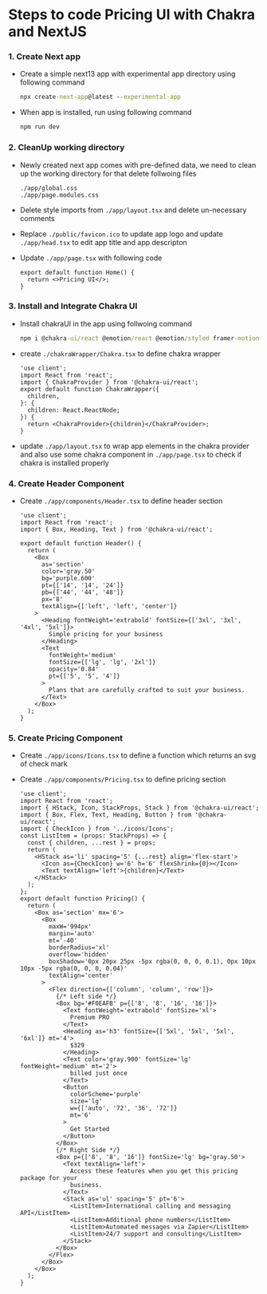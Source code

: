# Steps to code Pricing UI with Chakra and NextJS

### 1. Create Next app

- Create a simple next13 app with experimental app directory using following command

  ```cmd
  npx create-next-app@latest --experimental-app
  ```

- When app is installed, run using following command

  ```cmd
  npm run dev
  ```

### 2. CleanUp working directory

- Newly created next app comes with pre-defined data, we need to clean up the working directory for that delete follwoing files

  ```
  ./app/global.css
  ./app/page.modules.css
  ```

- Delete style imports from `./app/layout.tsx` and delete un-necessary comments
- Replace `./public/favicon.ico` to update app logo and update `./app/head.tsx` to edit app title and app descripton
- Update `./app/page.tsx` with following code

  ```tsx
  export default function Home() {
    return <>Pricing UI</>;
  }
  ```

### 3. Install and Integrate Chakra UI

- Install chakraUI in the app using follwoing command

  ```cmd
  npm i @chakra-ui/react @emotion/react @emotion/styled framer-motion
  ```

- create `./chakraWrapper/Chakra.tsx` to define chakra wrapper

  ```tsx
  'use client';
  import React from 'react';
  import { ChakraProvider } from '@chakra-ui/react';
  export default function ChakraWrapper({
    children,
  }: {
    children: React.ReactNode;
  }) {
    return <ChakraProvider>{children}</ChakraProvider>;
  }
  ```

- update `./app/layout.tsx` to wrap app elements in the chakra provider and also use some chakra component in `./app/page.tsx` to check if chakra is installed properly

### 4. Create Header Component

- Create `./app/components/Header.tsx` to define header section

  ```tsx
  'use client';
  import React from 'react';
  import { Box, Heading, Text } from '@chakra-ui/react';

  export default function Header() {
    return (
      <Box
        as='section'
        color='gray.50'
        bg='purple.600'
        pt={['14', '14', '24']}
        pb={['44', '44', '48']}
        px='8'
        textAlign={['left', 'left', 'center']}
      >
        <Heading fontWeight='extrabold' fontSize={['3xl', '3xl', '4xl', '5xl']}>
          Simple pricing for your business
        </Heading>
        <Text
          fontWeight='medium'
          fontSize={['lg', 'lg', '2xl']}
          opacity='0.84'
          pt={['5', '5', '4']}
        >
          Plans that are carefully crafted to suit your business.
        </Text>
      </Box>
    );
  }
  ```

### 5. Create Pricing Component

- Create `./app/icons/Icons.tsx` to define a function which returns an svg of check mark

- Create `./app/components/Pricing.tsx` to define pricing section

  ```tsx
  'use client';
  import React from 'react';
  import { HStack, Icon, StackProps, Stack } from '@chakra-ui/react';
  import { Box, Flex, Text, Heading, Button } from '@chakra-ui/react';
  import { CheckIcon } from '../icons/Icons';
  const ListItem = (props: StackProps) => {
    const { children, ...rest } = props;
    return (
      <HStack as='li' spacing='5' {...rest} align='flex-start'>
        <Icon as={CheckIcon} w='6' h='6' flexShrink={0}></Icon>
        <Text textAlign='left'>{children}</Text>
      </HStack>
    );
  };
  export default function Pricing() {
    return (
      <Box as='section' mx='6'>
        <Box
          maxW='994px'
          margin='auto'
          mt='-40'
          borderRadius='xl'
          overflow='hidden'
          boxShadow='0px 20px 25px -5px rgba(0, 0, 0, 0.1), 0px 10px 10px -5px rgba(0, 0, 0, 0.04)'
          textAlign='center'
        >
          <Flex direction={['column', 'column', 'row']}>
            {/* Left side */}
            <Box bg='#F0EAFB' p={['8', '8', '16', '16']}>
              <Text fontWeight='extrabold' fontSize='xl'>
                Premium PRO
              </Text>
              <Heading as='h3' fontSize={['5xl', '5xl', '5xl', '6xl']} mt='4'>
                $329
              </Heading>
              <Text color='gray.900' fontSize='lg' fontWeight='medium' mt='2'>
                billed just once
              </Text>
              <Button
                colorScheme='purple'
                size='lg'
                w={['auto', '72', '36', '72']}
                mt='6'
              >
                Get Started
              </Button>
            </Box>
            {/* Right Side */}
            <Box p={['8', '8', '16']} fontSize='lg' bg='gray.50'>
              <Text textAlign='left'>
                Access these features when you get this pricing package for your
                business.
              </Text>
              <Stack as='ul' spacing='5' pt='6'>
                <ListItem>International calling and messaging API</ListItem>
                <ListItem>Additional phone numbers</ListItem>
                <ListItem>Automated messages via Zapier</ListItem>
                <ListItem>24/7 support and consulting</ListItem>
              </Stack>
            </Box>
          </Flex>
        </Box>
      </Box>
    );
  }
  ```
